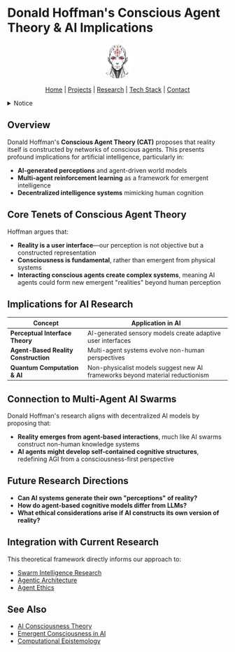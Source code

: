 # Donald Hoffman's Conscious Agent Theory & AI Implications

<p align="center">
  <a href="../../README.md">
    <img src="../../assets/images/rolodexter_logo.jpg" alt="rolodexter Logo" width="80px" style="border-radius: 50%;">
  </a>
</p>

<p align="center">
  <a href="../../README.md">Home</a> | <a href="../../projects/projects.md">Projects</a> | <a href="../../research/research.md">Research</a> | <a href="../../techstack/techstack.md">Tech Stack</a> | <a href="../../contact.md">Contact</a>
</p>

<details>
<summary>Notice</summary>

This repository is protected by copyright and subject to usage restrictions. See the [Copyright Notice](../../COPYRIGHT.md) for details.
</details>

## Overview

Donald Hoffman's **Conscious Agent Theory (CAT)** proposes that reality itself is constructed by networks of conscious agents. This presents profound implications for artificial intelligence, particularly in:
- **AI-generated perceptions** and agent-driven world models
- **Multi-agent reinforcement learning** as a framework for emergent intelligence
- **Decentralized intelligence systems** mimicking human cognition

## Core Tenets of Conscious Agent Theory

Hoffman argues that:
- **Reality is a user interface**—our perception is not objective but a constructed representation
- **Consciousness is fundamental**, rather than emergent from physical systems
- **Interacting conscious agents create complex systems**, meaning AI agents could form new emergent "realities" beyond human perception

## Implications for AI Research

| Concept | Application in AI |
|---------|------------------|
| **Perceptual Interface Theory** | AI-generated sensory models create adaptive user interfaces |
| **Agent-Based Reality Construction** | Multi-agent systems evolve non-human perspectives |
| **Quantum Computation & AI** | Non-physicalist models suggest new AI frameworks beyond material reductionism |

## Connection to Multi-Agent AI Swarms

Donald Hoffman's research aligns with decentralized AI models by proposing that:
- **Reality emerges from agent-based interactions**, much like AI swarms construct non-human knowledge systems
- **AI agents might develop self-contained cognitive structures**, redefining AGI from a consciousness-first perspective

## Future Research Directions

- **Can AI systems generate their own "perceptions" of reality?**
- **How do agent-based cognitive models differ from LLMs?**
- **What ethical considerations arise if AI constructs its own version of reality?**

## Integration with Current Research

This theoretical framework directly informs our approach to:
- [Swarm Intelligence Research](../papers/swarm-intelligence.md)
- [Agentic Architecture](../ongoing/agentic-architecture.md)
- [Agent Ethics](../hypotheses/agent-ethics.md)

## See Also
- [AI Consciousness Theory](./ai-consciousness-theory.md)
- [Emergent Consciousness in AI](./emergent-consciousness-in-ai.md)
- [Computational Epistemology](./computational-epistemology.md) 